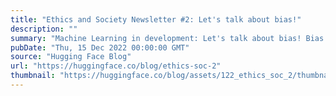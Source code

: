 ```yaml
---
title: "Ethics and Society Newsletter #2: Let's talk about bias!"
description: ""
summary: "Machine Learning in development: Let's talk about bias! Bias in ML is ubiquitous, and Bias in ML is ..."
pubDate: "Thu, 15 Dec 2022 00:00:00 GMT"
source: "Hugging Face Blog"
url: "https://huggingface.co/blog/ethics-soc-2"
thumbnail: "https://huggingface.co/blog/assets/122_ethics_soc_2/thumbnail-solstice.png"
---
```


